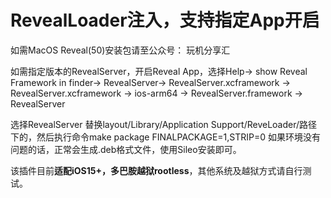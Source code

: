 # RevealLoader注入，支持指定App开启
如需MacOS Reveal(50)安装包请至公众号： 玩机分享汇

如需指定版本的RevealServer，开启Reveal App，选择Help->  show Reveal Framework in finder-> RevealServer->  RevealServer.xcframework -> RevealServer.xcframework -> ios-arm64 -> RevealServer.framework -> RevealServer

选择RevealServer 替换layout/Library/Application Support/ReveLoader/路径下的，然后执行命令make package FINALPACKAGE=1,STRIP=0 如果环境没有问题的话，正常会生成.deb格式文件，使用Sileo安装即可。

该插件目前**适配iOS15+，多巴胺越狱rootless**，其他系统及越狱方式请自行测试。

